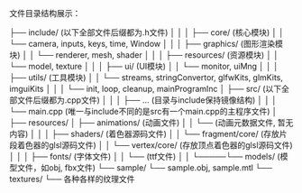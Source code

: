 文件目录结构展示：

├── include/    (以下全部文件后缀都为.h文件)
│     │
│     ├── core/ (核心模块)
│     │     └── camera, inputs, keys, time, Window
│     │
│     ├── graphics/ (图形渲染模块)
│     │    └── renderer, mesh, shader
│     │
│     ├── resources/ (资源模块)
│     │    └── model, texture
│     │
│     ├── ui/ (UI模块)
│     │    └── monitor, uiMng
│     │
│     ├── utils/ (工具模块)
│     │    └── streams, stringConvertor, glfwKits, glmKits, imguiKits
│     │
│     └── init, loop, cleanup, mainProgramInc
│
├── src/    (以下全部文件后缀都为.cpp文件)
│     │
│     ├── ... (目录与include保持镜像结构)
│     │
│     └── main.cpp (唯一与include不同的是src有一个main.cpp的主程序文件)
│
├── resources/
│     ├── animations/ (动画文件)
│     │     └── (动画元数据文件, 暂无内容)
│     │
│     ├── shaders/ (着色器源码文件)
│     │     └── fragment/core/ (存放片段着色器的glsl源码文件)
│     │     └── vertex/core/ (存放顶点着色器的glsl源码文件)
│     │
│     ├── fonts/ (字体文件)
│     │     └── (ttf文件)
│     │
└─────└── models/ (模型文件，如obj, fbx文件)
            └── sample/
                    └── sample.obj, sample.mtl
                    └── textures/
                            └── 各种各样的纹理文件
